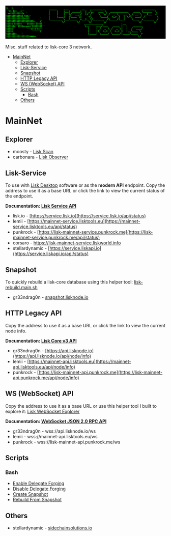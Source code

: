 ![##Images_README_Header##](./PNG/Header.png)

Misc. stuff related to lisk-core 3 network.

- [MainNet](#mainnet)
  - [Explorer](#explorer)
  - [Lisk-Service](#lisk-service)
  - [Snapshot](#snapshot)
  - [HTTP Legacy API](#http-legacy-api)
  - [WS (WebSocket) API](#ws-websocket-api)
  - [Scripts](#scripts)
    - [Bash](#bash)
  - [Others](#others)

# MainNet

## Explorer

* moosty - [Lisk Scan](https://liskscan.com/)
* carbonara - [Lisk Observer](https://lisk.observer/)

## Lisk-Service

To use with [Lisk Desktop](https://github.com/LiskHQ/lisk-desktop/releases) software or as the **modern API** endpoint. Copy the address to use it as a base URL or click the link to view the current status of the endpoint.

**Documentation: [Lisk Service API](https://lisk.com/documentation/lisk-service/references/api.html)**

* lisk.io - [https://service.lisk.io](https://service.lisk.io/api/status)
* lemii - [https://mainnet-service.lisktools.eu](https://mainnet-service.lisktools.eu/api/status)
* punkrock - [https://lisk-mainnet-service.punkrock.me](https://lisk-mainnet-service.punkrock.me/api/status)
* corsaro - [https://lisk-mainnet-service.liskworld.info ](https://lisk-mainnet-service.liskworld.info/api/status)
* stellardynamic - [https://service.liskapi.io](https://service.liskapi.io/api/status)

## Snapshot

To quickly rebuild a lisk-core database using this helper tool: [lisk-rebuild.main.sh](https://raw.githubusercontent.com/Gr33nDrag0n69/LiskCore3Tools/main/SH/lisk-rebuild.main.sh)

* gr33ndrag0n - [snapshot.lisknode.io](https://snapshot.lisknode.io/)

## HTTP Legacy API

Copy the address to use it as a base URL or click the link to view the current node info.

**Documentation: [Lisk Core v3 API](https://lisk.io/documentation/lisk-core/v3/reference/api.html)**

* gr33ndrag0n - [https://api.lisknode.io](https://api.lisknode.io/api/node/info)
* lemii - [https://mainnet-api.lisktools.eu](https://mainnet-api.lisktools.eu/api/node/info)
* punkrock - [https://lisk-mainnet-api.punkrock.me](https://lisk-mainnet-api.punkrock.me/api/node/info)

## WS (WebSocket) API

Copy the address to use it as a base URL or use this helper tool I built to explore it: [Lisk WebSocket Explorer](https://wsexplorer.lisknode.io/)

**Documentation: [WebSocket JSON 2.0 RPC API](https://lisk.com/documentation/lisk-service/references/rpc-api.html)**

* gr33ndrag0n - wss://api.lisknode.io/ws
* lemii - wss://mainnet-api.lisktools.eu/ws
* punkrock - wss://lisk-mainnet-api.punkrock.me/ws

## Scripts

### Bash

* [Enable Delegate Forging](https://raw.githubusercontent.com/Gr33nDrag0n69/LiskCore3Tools/main/SH/lisk-forging-enable.sh)
* [Disable Delegate Forging](https://raw.githubusercontent.com/Gr33nDrag0n69/LiskCore3Tools/main/SH/lisk-forging-disable.sh)
* [Create Snapshot](https://raw.githubusercontent.com/Gr33nDrag0n69/LiskCore3Tools/main/SH/lisk-create-snapshot.sh)
* [Rebuild From Snapshot](https://raw.githubusercontent.com/Gr33nDrag0n69/LiskCore3Tools/main/SH/lisk-rebuild.main.sh)

## Others

* stellardynamic - [sidechainsolutions.io](https://sidechainsolutions.io/)

